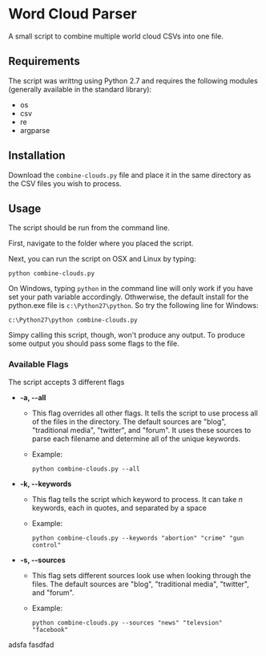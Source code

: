 # Word Cloud Parser

A small script to combine multiple world cloud CSVs into one file.

## Requirements

The script was writtng using Python 2.7 and requires the following modules (generally available in the standard library):
* os
* csv
* re
* argparse

## Installation

Download the `combine-clouds.py` file and place it in the same directory as the CSV files you wish to process.

## Usage

The script should be run from the command line. 

First, navigate to the folder where you placed the script.

Next, you can run the script on OSX and Linux by typing:

    python combine-clouds.py
    
On Windows, typing `python` in the command line will only work if you have set your path variable accordingly. Othwerwise, the default install for the python.exe file is `c:\Python27\python`. So try the following line for Windows:

    c:\Python27\python combine-clouds.py
    
Simpy calling this script, though, won't produce any output. To produce some output you should pass some flags to the file.

### Available Flags

The script accepts 3 different flags

* __-a, --all__
    * This flag overrides all other flags. It tells the script to use process all of the files in the directory. The default sources are "blog", "traditional media", "twitter", and "forum". It uses these sources to parse each filename and determine all of the unique keywords.
    * Example:

        `python combine-clouds.py --all`

* __-k, --keywords__
    * This flag tells the script which keyword to process. It can take *n* keywords, each in quotes, and separated by a space
    * Example:

        `python combine-clouds.py --keywords "abortion" "crime" "gun control"`

* __-s, --sources__
    * This flag sets different sources look use when looking through the files. The default sources are "blog", "traditional media", "twitter", and "forum".
    * Example:

        `python combine-clouds.py --sources "news" "televsion" "facebook"`

adsfa
fasdfad
